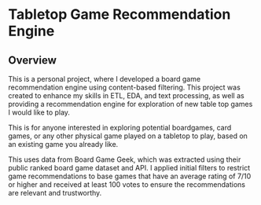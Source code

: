 # Tabletop Game Recommendation Engine

## Overview
This is a personal project, where I developed a board game recommendation engine using content-based filtering. This project was created to enhance my skills in ETL, EDA, and text processing, as well as providing a recommendation engine for exploration of new table top games I would like to play.

This is for anyone interested in exploring potential boardgames, card games, or any other physical game played on a tabletop to play, based on an existing game you already like. 

This uses data from Board Game Geek, which was extracted using their public ranked board game dataset and API. I applied initial filters to restrict game recommendations to base games that have an average rating of 7/10 or higher and received at least 100 votes to ensure the recommendations are relevant and trustworthy.



